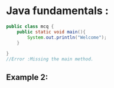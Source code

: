 
# Java fundamentals :

```java
public class mcq {
    public static void main(){
        System.out.println("Welcome");
    }
    
}
//Error :Missing the main method.


```
## Example 2:
```java



```
